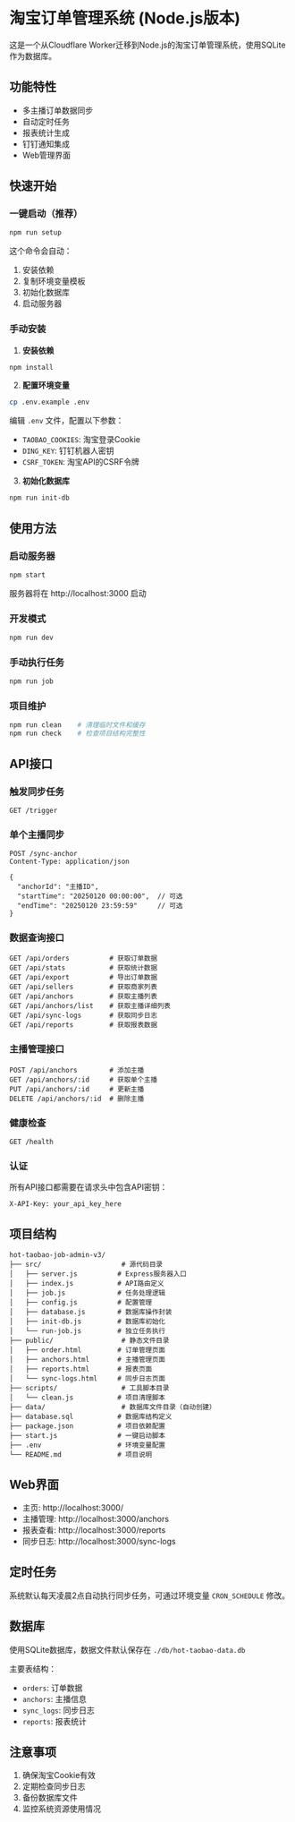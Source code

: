 # 淘宝订单管理系统 (Node.js版本)

这是一个从Cloudflare Worker迁移到Node.js的淘宝订单管理系统，使用SQLite作为数据库。

## 功能特性

- 多主播订单数据同步
- 自动定时任务
- 报表统计生成
- 钉钉通知集成
- Web管理界面

## 快速开始

### 一键启动（推荐）

```bash
npm run setup
```

这个命令会自动：
1. 安装依赖
2. 复制环境变量模板
3. 初始化数据库
4. 启动服务器

### 手动安装

1. **安装依赖**
```bash
npm install
```

2. **配置环境变量**
```bash
cp .env.example .env
```
编辑 `.env` 文件，配置以下参数：
- `TAOBAO_COOKIES`: 淘宝登录Cookie
- `DING_KEY`: 钉钉机器人密钥
- `CSRF_TOKEN`: 淘宝API的CSRF令牌

3. **初始化数据库**
```bash
npm run init-db
```

## 使用方法

### 启动服务器

```bash
npm start
```

服务器将在 http://localhost:3000 启动

### 开发模式

```bash
npm run dev
```

### 手动执行任务

```bash
npm run job
```

### 项目维护

```bash
npm run clean    # 清理临时文件和缓存
npm run check    # 检查项目结构完整性
```

## API接口

### 触发同步任务
```
GET /trigger
```

### 单个主播同步
```
POST /sync-anchor
Content-Type: application/json

{
  "anchorId": "主播ID",
  "startTime": "20250120 00:00:00",  // 可选
  "endTime": "20250120 23:59:59"     // 可选
}
```

### 数据查询接口
```
GET /api/orders          # 获取订单数据
GET /api/stats           # 获取统计数据
GET /api/export          # 导出订单数据
GET /api/sellers         # 获取商家列表
GET /api/anchors         # 获取主播列表
GET /api/anchors/list    # 获取主播详细列表
GET /api/sync-logs       # 获取同步日志
GET /api/reports         # 获取报表数据
```

### 主播管理接口
```
POST /api/anchors        # 添加主播
GET /api/anchors/:id     # 获取单个主播
PUT /api/anchors/:id     # 更新主播
DELETE /api/anchors/:id  # 删除主播
```

### 健康检查
```
GET /health
```

### 认证
所有API接口都需要在请求头中包含API密钥：
```
X-API-Key: your_api_key_here
```

## 项目结构

```
hot-taobao-job-admin-v3/
├── src/                    # 源代码目录
│   ├── server.js          # Express服务器入口
│   ├── index.js           # API路由定义
│   ├── job.js             # 任务处理逻辑
│   ├── config.js          # 配置管理
│   ├── database.js        # 数据库操作封装
│   ├── init-db.js         # 数据库初始化
│   └── run-job.js         # 独立任务执行
├── public/                 # 静态文件目录
│   ├── order.html         # 订单管理页面
│   ├── anchors.html       # 主播管理页面
│   ├── reports.html       # 报表页面
│   └── sync-logs.html     # 同步日志页面
├── scripts/                # 工具脚本目录
│   └── clean.js           # 项目清理脚本
├── data/                   # 数据库文件目录（自动创建）
├── database.sql           # 数据库结构定义
├── package.json           # 项目依赖配置
├── start.js               # 一键启动脚本
├── .env                   # 环境变量配置
└── README.md              # 项目说明
```

## Web界面

- 主页: http://localhost:3000/
- 主播管理: http://localhost:3000/anchors
- 报表查看: http://localhost:3000/reports
- 同步日志: http://localhost:3000/sync-logs

## 定时任务

系统默认每天凌晨2点自动执行同步任务，可通过环境变量 `CRON_SCHEDULE` 修改。

## 数据库

使用SQLite数据库，数据文件默认保存在 `./db/hot-taobao-data.db`

主要表结构：
- `orders`: 订单数据
- `anchors`: 主播信息
- `sync_logs`: 同步日志
- `reports`: 报表统计

## 注意事项

1. 确保淘宝Cookie有效
2. 定期检查同步日志
3. 备份数据库文件
4. 监控系统资源使用情况
